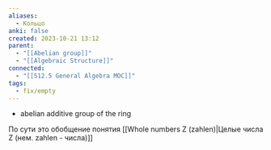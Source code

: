 ```yaml
---
aliases:
  - Кольцо
anki: false
created: 2023-10-21 13:12
parent:
  - "[[Abelian group]]"
  - "[[Algebraic Structure]]"
connected:
  - "[[512.5 General Algebra MOC]]"
tags:
  - fix/empty
---
```


- abelian additive group of the ring

По сути это обобщение понятия [[Whole numbers Z (zahlen)|Целые числа Z (нем. zahlen - числа)]]



